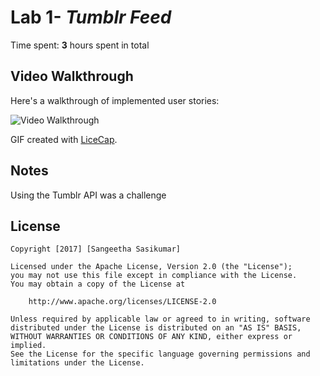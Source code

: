 # Lab 1- *Tumblr Feed*

Time spent: **3** hours spent in total

## Video Walkthrough 

Here's a walkthrough of implemented user stories:

<img src='http://i.imgur.com/3UbIWVL.gif' title='Tumblr Feed Walkthrough' width='' alt='Video Walkthrough' />

GIF created with [LiceCap](http://www.cockos.com/licecap/).

## Notes

Using the Tumblr API was a challenge

## License

    Copyright [2017] [Sangeetha Sasikumar]

    Licensed under the Apache License, Version 2.0 (the "License");
    you may not use this file except in compliance with the License.
    You may obtain a copy of the License at

        http://www.apache.org/licenses/LICENSE-2.0

    Unless required by applicable law or agreed to in writing, software
    distributed under the License is distributed on an "AS IS" BASIS,
    WITHOUT WARRANTIES OR CONDITIONS OF ANY KIND, either express or implied.
    See the License for the specific language governing permissions and
    limitations under the License.
